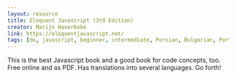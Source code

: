 ```yaml
---
layout: resource
title: Eloquent Javascript (3rd Edition)
creator: Marijn Haverbeke
link: https://eloquentjavascript.net/
tags: [do, javascript, beginner, intermediate, Persian, Bulgarian, Portuguese, Russian, translation]
---
```


<div><p>This is the best Javascript book and a good book for code concepts, too. Free online and as PDF. Has translations into several languages. Go forth!</p></div>
